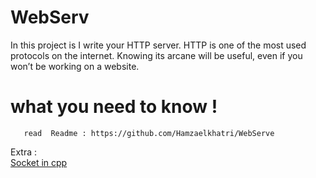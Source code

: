 # WebServ
In this project is I  write your HTTP server. HTTP is one of the most used protocols on the internet. Knowing its arcane will be useful, even if you won’t be working on a website.

# what you need to know !

       read  Readme : https://github.com/Hamzaelkhatri/WebServe


Extra : 
</br>
<a href="https://www.geeksforgeeks.org/socket-programming-cc/">Socket in cpp </a>
